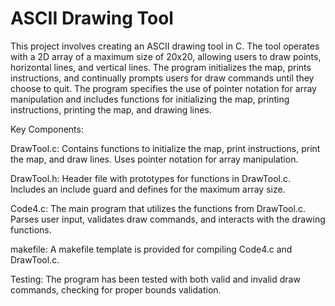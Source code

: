 # ASCII Drawing Tool

This project involves creating an ASCII drawing tool in C. The tool operates with a 2D array of a maximum size of 20x20, allowing users to draw points, horizontal lines, and vertical lines. The program initializes the map, prints instructions, and continually prompts users for draw commands until they choose to quit. The program specifies the use of pointer notation for array manipulation and includes functions for initializing the map, printing instructions, printing the map, and drawing lines.

Key Components:

DrawTool.c: Contains functions to initialize the map, print instructions, print the map, and draw lines. Uses pointer notation for array manipulation.

DrawTool.h: Header file with prototypes for functions in DrawTool.c. Includes an include guard and defines for the maximum array size.

Code4.c: The main program that utilizes the functions from DrawTool.c. Parses user input, validates draw commands, and interacts with the drawing functions.

makefile: A makefile template is provided for compiling Code4.c and DrawTool.c.

Testing:
The program has been tested with both valid and invalid draw commands, checking for proper bounds validation.